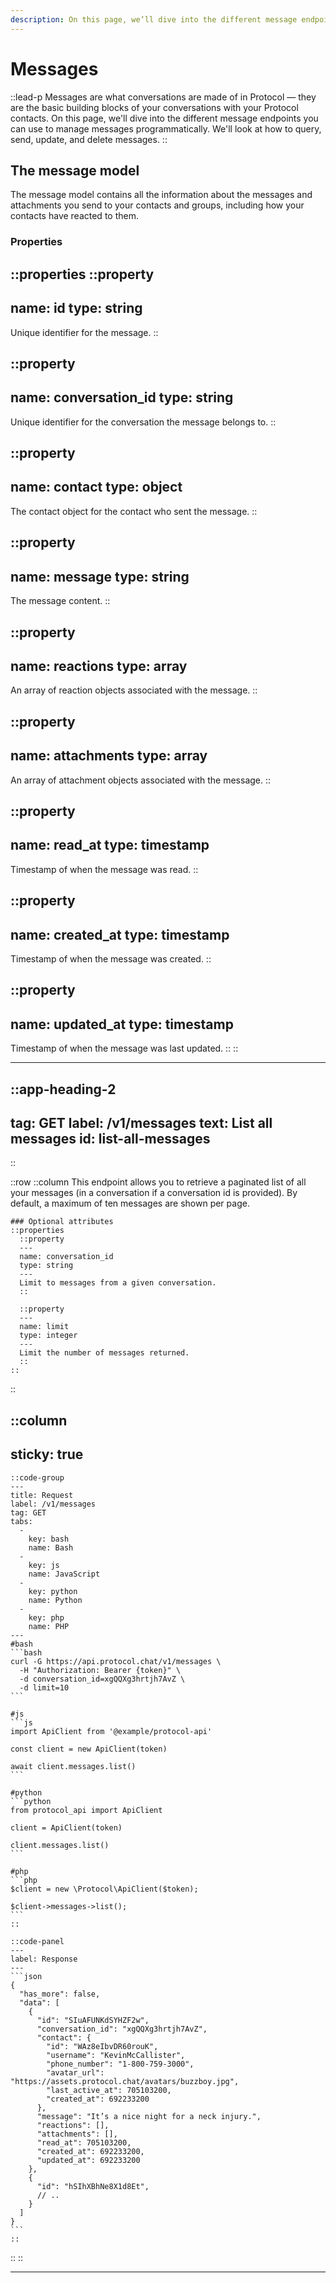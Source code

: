 ```yaml
---
description: On this page, we’ll dive into the different message endpoints you can use to manage messages programmatically.
---
```


# Messages

::lead-p
Messages are what conversations are made of in Protocol — they are the basic building blocks of your conversations with your Protocol contacts. On this page, we'll dive into the different message endpoints you can use to manage messages programmatically. We'll look at how to query, send, update, and delete messages.
::

## The message model

The message model contains all the information about the messages and attachments you send to your contacts and groups, including how your contacts have reacted to them.

### Properties

::properties
  ::property
  ---
  name: id
  type: string
  ---
  Unique identifier for the message.
  ::

  ::property
  ---
  name: conversation_id
  type: string
  ---
  Unique identifier for the conversation the message belongs to.
  ::

  ::property
  ---
  name: contact
  type: object
  ---
  The contact object for the contact who sent the message.
  ::

  ::property
  ---
  name: message
  type: string
  ---
  The message content.
  ::

  ::property
  ---
  name: reactions
  type: array
  ---
  An array of reaction objects associated with the message.
  ::

  ::property
  ---
  name: attachments
  type: array
  ---
  An array of attachment objects associated with the message.
  ::

  ::property
  ---
  name: read_at
  type: timestamp
  ---
  Timestamp of when the message was read.
  ::

  ::property
  ---
  name: created_at
  type: timestamp
  ---
  Timestamp of when the message was created.
  ::

  ::property
  ---
  name: updated_at
  type: timestamp
  ---
  Timestamp of when the message was last updated.
  ::
::

---

::app-heading-2
---
tag: GET
label: /v1/messages
text: List all messages
id: list-all-messages
---
::

::row
  ::column
  This endpoint allows you to retrieve a paginated list of all your messages (in a conversation if a conversation id is provided). By default, a maximum of ten messages are shown per page.

    ### Optional attributes
    ::properties
      ::property
      ---
      name: conversation_id
      type: string
      ---
      Limit to messages from a given conversation.
      ::

      ::property
      ---
      name: limit
      type: integer
      ---
      Limit the number of messages returned.
      ::
    ::
  ::

  ::column
  ---
  sticky: true
  ---
    ::code-group
    ---
    title: Request
    label: /v1/messages
    tag: GET
    tabs: 
      - 
        key: bash
        name: Bash
      - 
        key: js
        name: JavaScript
      - 
        key: python
        name: Python
      - 
        key: php
        name: PHP
    ---
    #bash
    ```bash
    curl -G https://api.protocol.chat/v1/messages \
      -H "Authorization: Bearer {token}" \
      -d conversation_id=xgQQXg3hrtjh7AvZ \
      -d limit=10
    ```

    #js
    ```js
    import ApiClient from '@example/protocol-api'

    const client = new ApiClient(token)

    await client.messages.list()
    ```

    #python
    ```python
    from protocol_api import ApiClient

    client = ApiClient(token)

    client.messages.list()
    ```

    #php
    ```php
    $client = new \Protocol\ApiClient($token);

    $client->messages->list();
    ```
    ::

    ::code-panel
    ---
    label: Response
    ---
    ```json
    {
      "has_more": false,
      "data": [
        {
          "id": "SIuAFUNKdSYHZF2w",
          "conversation_id": "xgQQXg3hrtjh7AvZ",
          "contact": {
            "id": "WAz8eIbvDR60rouK",
            "username": "KevinMcCallister",
            "phone_number": "1-800-759-3000",
            "avatar_url": "https://assets.protocol.chat/avatars/buzzboy.jpg",
            "last_active_at": 705103200,
            "created_at": 692233200
          },
          "message": "It’s a nice night for a neck injury.",
          "reactions": [],
          "attachments": [],
          "read_at": 705103200,
          "created_at": 692233200,
          "updated_at": 692233200
        },
        {
          "id": "hSIhXBhNe8X1d8Et",
          // ..
        }
      ]
    }
    ```
    ::
  ::
::

---
